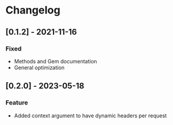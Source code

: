 # Changelog

## [0.1.2] - 2021-11-16

### Fixed

- Methods and Gem documentation
- General optimization

## [0.2.0] - 2023-05-18

### Feature

- Added context argument to have dynamic headers per request
